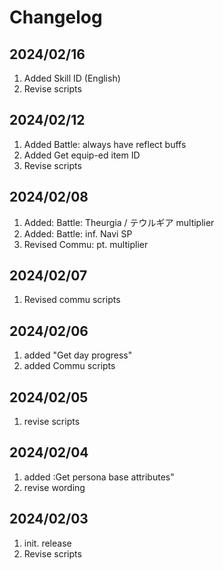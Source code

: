 # Changelog

## 2024/02/16  
1. Added Skill ID (English)
1. Revise scripts

## 2024/02/12  
1. Added Battle: always have reflect buffs  
1. Added Get equip-ed item ID  
1. Revise scripts  

## 2024/02/08  
1. Added: Battle: Theurgia / テウルギア multiplier  
1. Added: Battle: inf. Navi SP  
1. Revised Commu: pt. multiplier  

## 2024/02/07  
1. Revised commu scripts  

## 2024/02/06  
1. added "Get day progress"  
1. added Commu scripts  

## 2024/02/05  
1. revise scripts  

## 2024/02/04  
1. added :Get persona base attributes"  
1. revise wording

## 2024/02/03  
1. init. release  
2. Revise scripts
